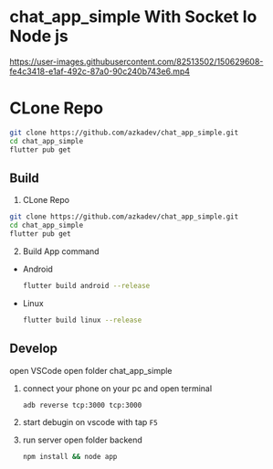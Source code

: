 # chat_app_simple With Socket Io Node js

https://user-images.githubusercontent.com/82513502/150629608-fe4c3418-e1af-492c-87a0-90c240b743e6.mp4

# CLone Repo

```bash
git clone https://github.com/azkadev/chat_app_simple.git
cd chat_app_simple
flutter pub get
```

## Build

1. CLone Repo

```bash
git clone https://github.com/azkadev/chat_app_simple.git
cd chat_app_simple
flutter pub get
```

2. Build App command

- Android
    ```bash
    flutter build android --release
    ```
- Linux
    ```bash
    flutter build linux --release
    ```

## Develop
open VSCode open folder chat_app_simple

1. connect your phone on your pc and open terminal

    ```bash
    adb reverse tcp:3000 tcp:3000
    ```

2. start debugin on vscode with tap ```F5```

3. run server
open folder backend

    ```bash
    npm install && node app
    ```